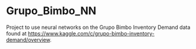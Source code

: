 # Grupo_Bimbo_NN
Project to use neural networks on the Grupo Bimbo Inventory Demand data found at https://www.kaggle.com/c/grupo-bimbo-inventory-demand/overview.
